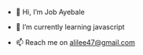 - 👋 Hi, I’m Job Ayebale

- 🌱 I’m currently learning javascript

- 📫 Reach me on alilee47@gmail.com

<!---
alilee47/alilee47 is a ✨ special ✨ repository because its `README.md` (this file) appears on your GitHub profile.
You can click the Preview link to take a look at your changes.
--->
